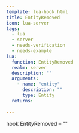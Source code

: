```yaml
---
template: lua-hook.html
title: EntityRemoved
icon: lua-server
tags:
  - lua
  - server
  - needs-verification
  - needs-example
lua:
  function: EntityRemoved
  realm: server
  description: ""
  arguments:
    - name: "entity"
      description: ""
      type: Entity
  returns:
    
---
```


<div class="lua__search__keywords">
hook EntityRemoved &#x2013; ""
</div>
